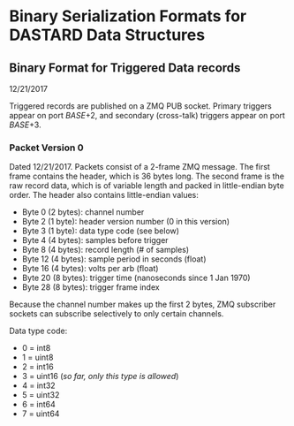 # Binary Serialization Formats for DASTARD Data Structures

## Binary Format for Triggered Data records

12/21/2017

Triggered records are published on a ZMQ PUB socket. Primary triggers appear on
port *BASE*+2, and secondary (cross-talk) triggers appear on port *BASE*+3.

### Packet Version 0

Dated 12/21/2017. Packets consist of a 2-frame ZMQ message. The first frame contains
the header, which is 36 bytes long. The second frame is the raw record data, which
is of variable length and packed in little-endian byte order.
The header also contains little-endian values:

* Byte 0 (2 bytes): channel number
* Byte 2 (1 byte):  header version number (0 in this version)
* Byte 3 (1 byte):  data type code (see below)
* Byte 4 (4 bytes): samples before trigger
* Byte 8 (4 bytes): record length (# of samples)
* Byte 12 (4 bytes): sample period in seconds (float)
* Byte 16 (4 bytes): volts per arb (float)
* Byte 20 (8 bytes): trigger time (nanoseconds since 1 Jan 1970)
* Byte 28 (8 bytes): trigger frame index

Because the channel number makes up the first 2 bytes, ZMQ subscriber sockets can
subscribe selectively to only certain channels.

Data type code:

* 0 = int8
* 1 = uint8
* 2 = int16
* 3 = uint16 (*so far, only this type is allowed*)
* 4 = int32
* 5 = uint32
* 6 = int64
* 7 = uint64
